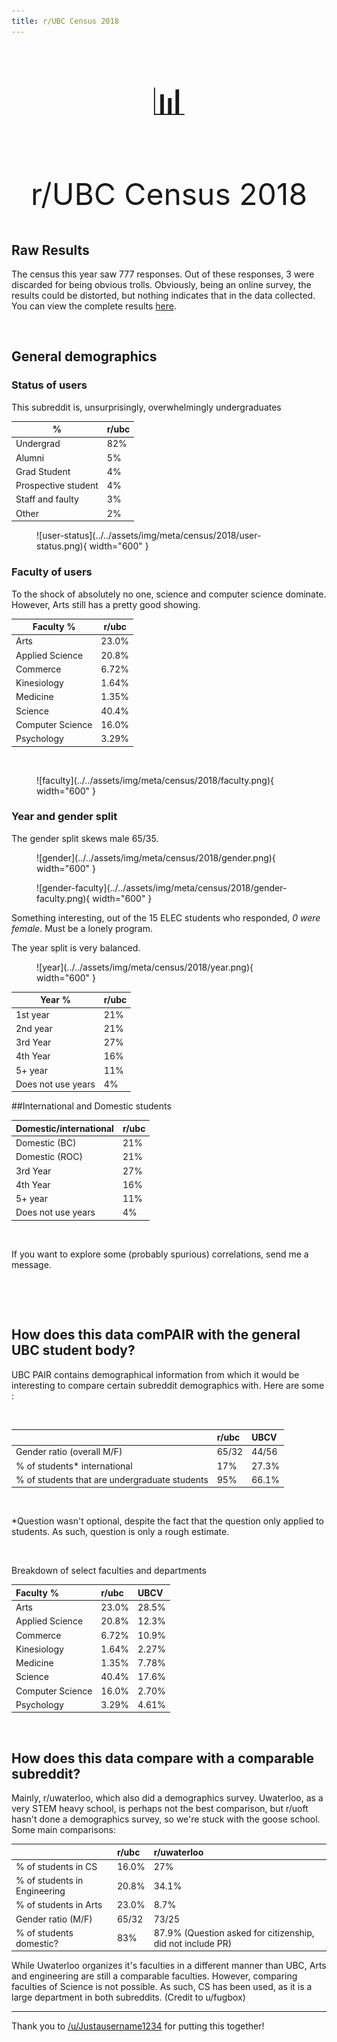 ```yaml
---
title: r/UBC Census 2018
---
```


# 

<p align="center" style="font-size:60px;">📊</p>
<p align="center" style="font-size:48px;">r/UBC Census 2018</p>

## Raw Results

The census this year saw 777 responses.  Out of these responses, 3 were discarded for being obvious trolls.  Obviously, being an online survey, the results could be distorted, but nothing indicates that in the data collected.  You can view the complete results [here](https://imgur.com/a/GbaqPT0).

&#x200B;

## General demographics

### Status of users

This subreddit is, unsurprisingly, overwhelmingly undergraduates    

|%|r/ubc|
|-|-|
|Undergrad|82%|
|Alumni|5%|
|Grad Student|4%|
|Prospective student|4%|
|Staff and faulty|3%|
|Other|2%|

<figure markdown>
  ![user-status](../../assets/img/meta/census/2018/user-status.png){ width="600" }
</figure>

### Faculty of users

To the shock of absolutely no one, science and computer science dominate.  However, Arts still has a pretty good showing.  

|Faculty %|r/ubc|
|-|-|
|Arts|23.0%|
|Applied Science|20.8%|
|Commerce|6.72%|
|Kinesiology|1.64%|
|Medicine|1.35%|
|Science|40.4%|
|Computer Science|16.0%|
|Psychology|3.29%|
&#x200B;

<figure markdown>
  ![faculty](../../assets/img/meta/census/2018/faculty.png){ width="600" }
</figure>

### Year and gender split

The gender split skews male 65/35.  


<figure markdown>
  ![gender](../../assets/img/meta/census/2018/gender.png){ width="600" }
</figure>

<figure markdown>
  ![gender-faculty](../../assets/img/meta/census/2018/gender-faculty.png){ width="600" }
</figure>

Something interesting, out of the 15 ELEC students who responded, *0 were female*.  Must be a lonely program.

The year split is very balanced. 

<figure markdown>
  ![year](../../assets/img/meta/census/2018/year.png){ width="600" }
</figure>

|Year %|r/ubc|
|-|-|
|1st year|21%|
|2nd year|21%|
|3rd Year|27%|
|4th Year|16%|
|5+ year|11%|
|Does not use years|4%|

##International and Domestic students

|Domestic/international|r/ubc|
|-|-|
|Domestic (BC)|21%|
|Domestic (ROC)|21%|
|3rd Year|27%|
|4th Year|16%|
|5+ year|11%|
|Does not use years|4%|

&#x200B;

If you want to explore some (probably spurious) correlations, send me a message.

&#x200B;

&#x200B;

## How does this data comPAIR with the general UBC student body?

UBC PAIR contains demographical information from which it would be interesting to compare certain subreddit demographics with.  Here are some :

&#x200B;

||r/ubc|UBCV|
|:-|:-|:-|
|Gender ratio (overall M/F)|65/32|44/56|
|% of students\* international|17%|27.3%|
|% of students that are undergraduate students|95%|66.1%|

&#x200B;

\*Question wasn't optional, despite the fact that the question only applied to students.  As such, question is only a rough estimate.

&#x200B;

Breakdown of select faculties and departments

|Faculty %|r/ubc|UBCV|
|:-|:-|:-|
|Arts|23.0%|28.5%|
|Applied Science|20.8%|12.3%|
|Commerce|6.72%|10.9%|
|Kinesiology|1.64%|2.27%|
|Medicine|1.35%|7.78%|
|Science|40.4%|17.6%|
|Computer Science|16.0%|2.70%|
|Psychology|3.29%|4.61%|

&#x200B;

## How does this data compare with a comparable subreddit?

Mainly, r/uwaterloo, which also did a demographics survey.  Uwaterloo, as a very STEM heavy school, is perhaps  not the best comparison, but r/uoft hasn't done a demographics survey, so we're stuck with the goose school.  Some main comparisons:

||r/ubc|r/uwaterloo|
|:-|:-|:-|
|% of students in CS|16.0%|27%|
|% of students in Engineering|20.8%|34.1%|
|% of students in Arts|23.0%|8.7%|
|Gender ratio (M/F)|65/32|73/25|
|% of students domestic?|83%|87.9% (Question asked for citizenship, did not include PR)|

While Uwaterloo organizes it's faculties in a different manner than UBC, Arts and engineering are still a comparable faculties.  However, comparing faculties of Science is not possible.   As such, CS has been used, as it is a large department in both subreddits.  (Credit to u/fugbox)

---

Thank you to [/u/Justausername1234](https://reddit.com/u/Justausername1234) for putting this together!